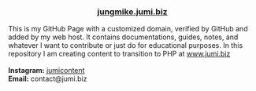 <h3 align="center"><a href="https://jungmike.jumi.biz">jungmike.jumi.biz</a></h3>
<p>This is my GitHub Page with a customized domain, verified by GitHub and added by my web host. It contains  documentations, guides, notes, and whatever I want to contribute or just do for educational purposes. In this repository I am creating content to transition to PHP at <a href="https://www.jumi.biz">www.jumi.biz</a><br><br><b>Instagram:</b> <a href="https://www.instagram.com/jumicontent/">jumicontent</a><br><b>Email:</b> contact@jumi.biz</p>
